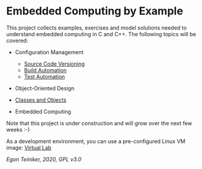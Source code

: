 # Embedded Computing by Example

This project collects examples, exercises and model solutions needed to 
understand embedded computing in C and C++.
The following topics will be covered:

* Configuration Management
  * [Source Code Versioning](https://github.com/teiniker/teiniker-lectures-embeddedcomputing/tree/master/configuration-management/versioning)
  * [Build Automation](https://github.com/teiniker/teiniker-lectures-embeddedcomputing/tree/master/configuration-management/building)
  * [Test Automation](https://github.com/teiniker/teiniker-lectures-embeddedcomputing/tree/master/configuration-management/testing)
  
* Object-Oriented Design
 * [Classes and Objects](https://github.com/teiniker/teiniker-lectures-embeddedcomputing/tree/master/oo-design)
 
* Embedded Computing 
  
Note that this project is under construction and will grow over the next few weeks :-)

As a development environment, you can use a pre-configured Linux VM image:
[Virtual Lab](https://drive.google.com/drive/folders/1AzsF4Mvh1HJ8k6OW5W5hQ5CF0HdqA51l)


*Egon Teiniker, 2020, GPL v3.0*
